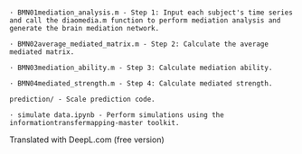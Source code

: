 ##### 

##### 	
    · BMN01mediation_analysis.m - Step 1: Input each subject's time series and call the diaomedia.m function to perform mediation analysis and generate the brain mediation network.

    · BMN02average_mediated_matrix.m - Step 2: Calculate the average mediated matrix.

    · BMN03mediation_ability.m - Step 3: Calculate mediation ability.

	· BMN04mediated_strength.m - Step 4: Calculate mediated strength.

    prediction/ - Scale prediction code.

    · simulate data.ipynb - Perform simulations using the informationtransfermapping-master toolkit.

Translated with DeepL.com (free version)
